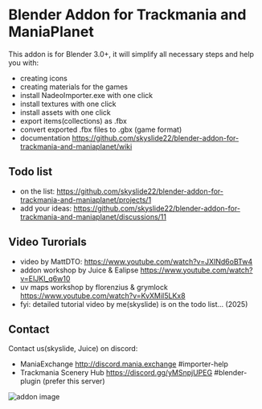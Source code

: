 # Blender Addon for Trackmania and ManiaPlanet
This addon is for Blender 3.0+, it will simplify all necessary steps and help you with:
- creating icons
- creating materials for the games
- install NadeoImporter.exe with one click
- install textures with one click
- install assets with one click
- export items(collections) as .fbx
- convert exported .fbx files to .gbx (game format)
- documentation https://github.com/skyslide22/blender-addon-for-trackmania-and-maniaplanet/wiki

## Todo list
- on the list: https://github.com/skyslide22/blender-addon-for-trackmania-and-maniaplanet/projects/1
- add your ideas: https://github.com/skyslide22/blender-addon-for-trackmania-and-maniaplanet/discussions/11

## Video Turorials 
- video by MattDTO: https://www.youtube.com/watch?v=JXINd6oBTw4
- addon workshop by Juice & Ealipse https://www.youtube.com/watch?v=EIJKl_q6w10 
- uv maps workshop by florenzius & grymlock https://www.youtube.com/watch?v=KvXMiI5LKx8
- fyi: detailed tutorial video by me(skyslide) is on the todo list... (2025) </sarcasm>

## Contact
Contact us(skyslide, Juice) on discord:
- ManiaExchange http://discord.mania.exchange #importer-help
- Trackmania Scenery Hub https://discord.gg/yMSnpjUPEG #blender-plugin (prefer this server)

![addon image](https://github.com/skyslide22/blender-addon-for-trackmania-and-maniaplanet/wiki/img/wheretofind.jpg)

